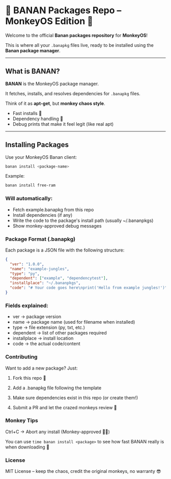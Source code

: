 # 🍌 BANAN Packages Repo – MonkeyOS Edition 🐒

Welcome to the official **Banan packages repository** for **MonkeyOS**!  

This is where all your `.banapkg` files live, ready to be installed using the **Banan package manager**.

---

## What is BANAN?

**BANAN** is the MonkeyOS package manager.  

It fetches, installs, and resolves dependencies for `.banapkg` files. 

Think of it as **apt-get**, but **monkey chaos style**.  

- Fast installs 🍌  
- Dependency handling 🐒  
- Debug prints that make it feel legit (like real apt)  

---

## Installing Packages

Use your MonkeyOS Banan client:

```bash
banan install <package-name>
```
Example:
```bash
banan install free-ram
```
### Will automatically:

- Fetch example.banapkg from this repo
- Install dependencies (if any)
- Write the code to the package's install path (usually ~/.bananpkgs)
- Show monkey-approved debug messages

### Package Format (.banapkg)

Each package is a JSON file with the following structure:
```json
{
  "ver": "1.0.0",
  "name": "example-jungles",
  "type": "py",
  "dependent": ["example", "dependencytest"],
  "installplace": "~/.bananpkgs",
  "code": "# Your code goes here\nprint('Hello from example jungles!')"
}
```

### Fields explained:

- ver → package version
- name → package name (used for filename when installed)
- type → file extension (py, txt, etc.)
- dependent → list of other packages required
- installplace → install location
- code → the actual code/content

### Contributing

Want to add a new package? Just:

1. Fork this repo 🍌
  
2. Add a .banapkg file following the template
   
3. Make sure dependencies exist in this repo (or create them!)
   
4. Submit a PR and let the crazed monkeys review 🐒

### Monkey Tips

Ctrl+C → Abort any install (Monkey-approved 🐒💨)

You can use `time banan install <package>` to see how fast BANAN really is when downloading 🚀

### License

MIT License – keep the chaos, credit the original monkeys, no warranty 😎

